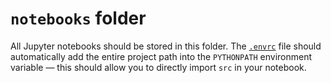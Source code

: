 # `notebooks` folder

All Jupyter notebooks should be stored in this folder. The [`.envrc`][docs-envrc] file should automatically add the
entire project path into the `PYTHONPATH` environment variable — this should allow you to directly import `src` in your
notebook.

[docs-envrc]: ../docs/structure/README.md#envrc
